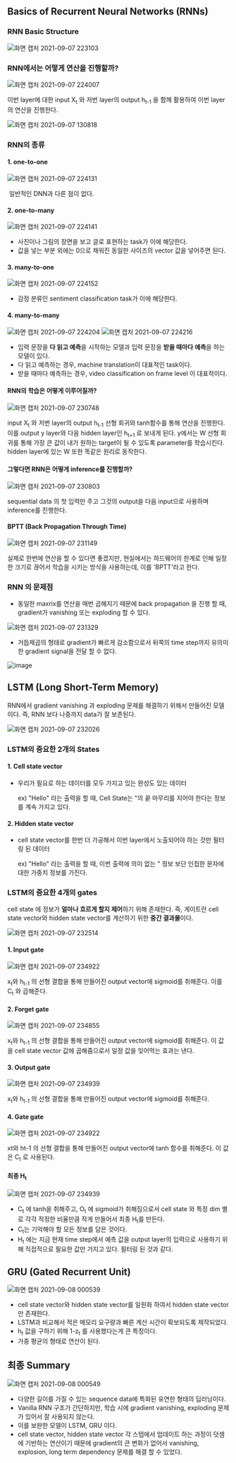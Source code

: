 ## Basics of Recurrent Neural Networks (RNNs)



### RNN Basic Structure

![화면 캡처 2021-09-07 223103](https://user-images.githubusercontent.com/88299729/132359934-510e8cbc-adf1-476c-a9dd-2a0875ebe0fb.png)



### RNN에서는 어떻게 연산을 진행할까?

![화면 캡처 2021-09-07 224007](https://user-images.githubusercontent.com/88299729/132359966-394ed2be-b810-48a9-a0a7-d204277040bb.png)

이번 layer에 대한 input X<sub>t</sub> 와 저번 layer의 output h<sub>t-1</sub> 을 함께 활용하여 이번 layer의 연산을 진행한다.

![화면 캡처 2021-09-07 130818](https://user-images.githubusercontent.com/88299729/132360082-ae750353-3f61-4133-a000-10da24f69ecf.png)



### RNN의 종류

#### 1. one-to-one

![화면 캡처 2021-09-07 224131](https://user-images.githubusercontent.com/88299729/132360115-ef056524-44cc-4dc6-8938-55172cef18db.png)

​	일반적인 DNN과 다른 점이 없다.



#### 2. one-to-many

![화면 캡처 2021-09-07 224141](https://user-images.githubusercontent.com/88299729/132360146-7cb2ab7d-2ae2-450d-87e2-c13b29e09af0.png)

* 사진이나 그림의 장면을 보고 글로 표현하는 task가 이에 해당한다.
* 값을 넣는 부분 외에는 0으로 채워진 동일한 사이즈의 vector 값을 넣어주면 된다.



#### 3. many-to-one

![화면 캡처 2021-09-07 224152](https://user-images.githubusercontent.com/88299729/132360163-8b8a46c8-4d88-4d19-b6e0-8c4e28f78873.png)

* 감정 분류인 sentiment classification task가 이에 해당한다.



#### 4. many-to-many

![화면 캡처 2021-09-07 224204](https://user-images.githubusercontent.com/88299729/132360187-20b694df-e3ea-4071-9f1a-9531e7d70e4d.png) ![화면 캡처 2021-09-07 224216](https://user-images.githubusercontent.com/88299729/132360203-a071a8f8-7948-45a6-bb62-c5b23210ae8b.png)

* 입력 문장을 **다 읽고 예측**을 시작하는 모델과 입력 문장을 **받을 때마다 예측**을 하는 모델이 있다.
* 다 읽고 예측하는 경우, machine translation이 대표적인 task이다.
* 받을 때마다 예측하는 경우, video classification on frame level 이 대표적이다.



#### RNN의 학습은 어떻게 이루어질까?

![화면 캡처 2021-09-07 230748](https://user-images.githubusercontent.com/88299729/132360241-0c91b34b-7e0a-429b-bf87-b14eb4c308c3.png)

input X<sub>t</sub> 와 저번 layer의 output h<sub>t-1</sub> 선형 회귀와 tanh함수를 통해 연산을 진행한다. 이를 output y layer와 다음 hidden layer인 h<sub>t+1</sub> 로 보내게 된다. y에서는 W 선형 회귀를 통해 가장 큰 값이 내가 원하는 target이 될 수 있도록 parameter를 학습시킨다. hidden layer에 있는 W 또한 똑같은 원리로 동작한다.



#### 그렇다면 RNN은 어떻게 inference를 진행할까?

![화면 캡처 2021-09-07 230803](https://user-images.githubusercontent.com/88299729/132360302-c034a1ae-4f1a-491b-b814-26809c096255.png)

sequential data 의 첫 입력만 주고 그것의 output을 다음 input으로 사용하며 inference를 진행한다.



#### BPTT (Back Propagation Through Time)

![화면 캡처 2021-09-07 231149](https://user-images.githubusercontent.com/88299729/132360324-4411f2db-8105-4e7b-93a1-43476529d132.png)

실제로 한번에 연산을 할 수 있다면 좋겠지만, 현실에서는 하드웨어의 한계로 인해 일정한 크기로 끊어서 학습을 시키는 방식을 사용하는데, 이를 'BPTT'라고 한다.



### RNN 의 문제점

* 동일한 maxrix를 연산을 매번 곱해지기 때문에 back propagation 을 진행 할 때, gradient가 vanishing 또는 exploding 할 수 있다.



![화면 캡처 2021-09-07 231329](https://user-images.githubusercontent.com/88299729/132360340-81295827-545c-4b3e-8b8b-1ca8d40ee301.png)



* 거듭제곱의 형태로 gradient가 빠르게 감소함으로서 뒤쪽의 time step까지 유의미한 gradient signal을 전달 할 수 없다.

![image](https://user-images.githubusercontent.com/88299729/132360701-92c22c11-e103-416f-8cd8-d186d5ae890f.png)



## LSTM (Long Short-Term Memory)

RNN에서 gradient vanishing 과 exploding 문제를 해결하기 위해서 만들어진 모델이다. 즉, RNN 보다 나중까지 data가 잘 보존된다.

![화면 캡처 2021-09-07 232026](https://user-images.githubusercontent.com/88299729/132369641-b55760c4-e9b0-49b6-b9dc-2bcf69da55a8.png)



### LSTM의 중요한 2개의 States

#### 1. Cell state vector

* 우리가 필요로 하는 데이터를 모두 가지고 있는 완성도 있는 데이터

  ex) "Hello" 라는 출력을 할 때, Cell State는 "의 끝 마무리를 지어야 한다는 정보를 계속 가지고 있다.

#### 2. Hidden state vector

* cell state vector를 한번 더 가공해서 이번 layer에서 노출되어야 하는 것만 필터링 된 데이터

  ex) "Hello" 라는 출력을 할 때, 이번 출력에 의미 없는 " 정보 보단 인접한 문자에 대한 가중치 정보를 가진다.

  

### LSTM의 중요한 4개의 gates

cell state 에 정보가 **얼마나 흐르게 할지 제어**하기 위해 존재한다. 즉, 게이트란 cell state vector와 hidden state vector를 계산하기 위한 **중간 결과물**이다.



![화면 캡처 2021-09-07 232514](https://user-images.githubusercontent.com/88299729/132369697-e67983e7-5b80-4027-8c2f-0f6497a387af.png)

#### 1. Input gate

![화면 캡처 2021-09-07 234922](https://user-images.githubusercontent.com/88299729/132369791-25664d12-eafd-4863-ae7b-a2829b27d1cd.png)

x<sub>t</sub>와 h<sub>t-1</sub> 의 선형 결합을 통해 만들어진 output vector에 sigmoid를 취해준다. 이를 C<sub>t</sub> 와 곱해준다.

#### 2. Forget gate

![화면 캡처 2021-09-07 234855](https://user-images.githubusercontent.com/88299729/132369753-909ca616-d7a9-4ab6-93e8-c353d4bee326.png)

x<sub>t</sub>와 h<sub>t-1</sub> 의 선형 결합을 통해 만들어진 output vector에 sigmoid를 취해준다. 이 값을 cell state vector 값에 곱해줌으로서 일정 값을 잊어먹는 효과는 낸다.

#### 3. Output gate

![화면 캡처 2021-09-07 234939](https://user-images.githubusercontent.com/88299729/132369826-44b297e9-a3e2-4193-ad35-633a84babe32.png)

x<sub>t</sub>와 h<sub>t-1</sub> 의 선형 결합을 통해 만들어진 output vector에 sigmoid를 취해준다.

#### 4. Gate gate

![화면 캡처 2021-09-07 234922](https://user-images.githubusercontent.com/88299729/132369791-25664d12-eafd-4863-ae7b-a2829b27d1cd.png)

xt와 ht-1 의 선형 결합을 통해 만들어진 output vector에 tanh 함수를 취해준다. 이 값은 C<sub>t</sub> 로 사용된다.



#### 최종 H<sub>t</sub>

![화면 캡처 2021-09-07 234939](https://user-images.githubusercontent.com/88299729/132369928-c74f345a-5803-4b9f-b969-562fa127b6e9.png)

* C<sub>t</sub> 에 tanh을 취해주고, O<sub>t</sub> 에 sigmoid가 취해짐으로서 cell state 와 특정 dim 별로 각각 적정한 비율만큼 작게 만들어서 최종 H<sub>t</sub>를 만든다.
* C<sub>t</sub>는 기억해야 할 모든 정보를 담은 것이다.
* H<sub>t</sub> 에는 지금 현재 time step에서 예측 값을 output layer의 입력으로 사용하기 위해 직접적으로 필요한 값만 가지고 있다. 필터링 된 것과 같다.



## GRU (Gated Recurrent Unit)

![화면 캡처 2021-09-08 000539](https://user-images.githubusercontent.com/88299729/132369950-37b61807-42ac-4db3-be20-f97b87c4ef9c.png)

* cell state vector와 hidden state vector를 일원화 하여서 hidden state vector만 존재한다.
* LSTM과 비교해서 적은 메모리 요구량과 빠른 계산 시간이 확보되도록 제작되었다.
* h<sub>t</sub> 값을 구하기 위해 1-z<sub>t</sub> 를 사용했다는게 큰 특징이다.
* 가중 평균의 형태로 연산이 된다.



## 최종 Summary

![화면 캡처 2021-09-08 000549](https://user-images.githubusercontent.com/88299729/132369978-0cad56eb-8c17-448a-a3b9-c6a8baf9d6c0.png)

* 다양한 길이를 가질 수 있는 sequence data에 특화된 유연한 형태의 딥러닝이다.
* Vanilla RNN 구조가 간단하지만, 학습 시에 gradient vanishing, exploding 문제가 있어서 잘 사용되지 않는다.
* 이를 보완한 모델이 LSTM, GRU 이다.
* cell state vector, hidden state vector 각 스텝에서 업데이트 하는 과정이 덧셈에 기반하는 연산이기 때문에 gradient의 큰 변화가 없어서 vanishing, explosion, long term dependency 문제를 해결 할 수 있었다.

